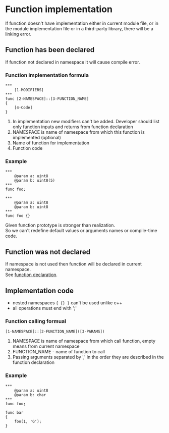 # Function implementation

If function doesn't have implementation either in current module file, 
or in the module implementation file or in a third-party library, there will be a linking error.



## Function has been declared

If function not declared in namespace it will cause compile error.

### Function implementation formula

```
***
	[1-MODIFIERS]
***
func [2-NAMESPACE]::[3-FUNCTION_NAME]
{
	[4-Code]
}
```
1. In implementation new modifiers can't be added. Developer should list only function inputs and returns from function declaration
2. NAMESPACE is name of namespace from which this function is implemented (optional)
3. Name of function for implementation
4. Function code

### Example

```
***
	@param a: uint8
	@param b: uint8(5)
***
func foo;

***
	@param a: uint8
	@param b: uint8
***
func foo {}
```
Given function prototype is stronger than realization. \
So we can't redefine default values or arguments names or compile-time code.



## Function was not declared

If namespace is not used then function will be declared in current namespace. \
See [function declaration](01-FunctionDeclaration.md).



## Implementation code

- nested namespaces `{ {} }` can't be used unlike c++
- all operations must end with ';'

### Function calling formual

```
[1-NAMESPACE]::[2-FUNCTION_NAME]([3-PARAMS])
```
1. NAMESPACE is name of namespace from which call function, empty means from current namespace
2. FUNCTION_NAME - name of function to call
3. Passing arguments separated by ',' in the order they are described in the function declaration

### Example

```
***
	@param a: uint8
	@param b: char
***
func foo;

func bar
{
	foo(1, 'G');
}
```
